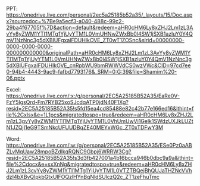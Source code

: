 PPT: https://onedrive.live.com/personal/2ec5a25185b52a35/_layouts/15/Doc.aspx?sourcedoc=%7Be9a5ecf3-a040-488c-99c2-29ba4f67705f%7D&action=default&redeem=aHR0cHM6Ly8xZHJ2Lm1zL3AvYy8yZWM1YTI1MTg1YjUyYTM1L0VmUHNwZWxBb0l4SW1jSXB1azluY0Y4QmV1NzNnc3g5dXBIUFgxalFDUHlkOVE_ZT0wT1ZOSnc&slrid=00000000-0000-0000-0000-000000000000&originalPath=aHR0cHM6Ly8xZHJ2Lm1zL3AvYy8yZWM1YTI1MTg1YjUyYTM1L0VmUHNwZWxBb0l4SW1jSXB1azluY0Y4QmV1NzNnc3g5dXBIUFgxalFDUHlkOVE_cnRpbWU9bmRWWVdCS0wzVWc&CID=97cd7ee0-94b4-4443-9ac9-fafbd7793176&_SRM=0:G:39&file=Shamim%20-06.pptx

Excel: https://onedrive.live.com/:x:/g/personal/2EC5A25185B52A35/EaRe0V-FzY5IgsQrd-Fm7RYB25xoSJcdqATP0jdN40F1Xg?resid=2EC5A25185B52A35!s5fd15ea4cd85488e82c42b77e166ed16&ithint=file%2Cxlsx&e=1L1pcs&migratedtospo=true&redeem=aHR0cHM6Ly8xZHJ2Lm1zL3gvYy8yZWM1YTI1MTg1YjUyYTM1L0VhUmUwVi1Gelk1SWdzUXJkLUZtN1JZQjI1eG9TSmNkcUFUUDBqZE40MEYxWGc_ZT0xTDFwY3M

Word: https://onedrive.live.com/:w:/g/personal/2EC5A25185B52A35/ESe0Pz0aABZLvMqUaw28mpoBZdlkqRQNC9Gbpj6WRRW3Cg?resid=2EC5A25185B52A35!s3d3fb427001a4b16bcca946b0dbc9a9a&ithint=file%2Cdocx&e=sxXnNg&migratedtospo=true&redeem=aHR0cHM6Ly8xZHJ2Lm1zL3cvYy8yZWM1YTI1MTg1YjUyYTM1L0VTZTBQejBhQUJaTHZNcVVhdzI4bXBvQlpkbGtxUlFOQzlHYnBqNldSUlczQ2c_ZT1zeFhuTmc
